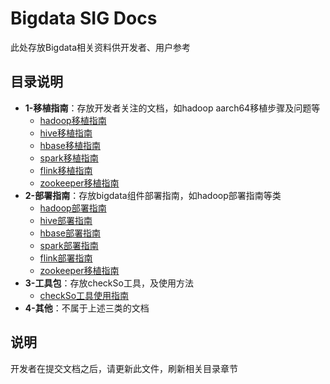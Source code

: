 # Bigdata SIG Docs

此处存放Bigdata相关资料供开发者、用户参考

## 目录说明
- **1-移植指南**：存放开发者关注的文档，如hadoop aarch64移植步骤及问题等
    - [hadoop移植指南](移植指南/hadoop.md)
    - [hive移植指南](移植指南/hive.md)
    - [hbase移植指南](移植指南/hbase.md)
    - [spark移植指南](移植指南/spark.md)
    - [flink移植指南](移植指南/flink.md)
    - [zookeeper移植指南](移植指南/zookeeper.md)
- **2-部署指南**：存放bigdata组件部署指南，如hadoop部署指南等类
    - [hadoop部署指南](部署指南/hadoop.md)
    - [hive部署指南](部署指南/hive.md)
    - [hbase部署指南](部署指南/hbase.md)
    - [spark部署指南](部署指南/spark.md)
    - [flink部署指南](部署指南/flink.md)
    - [zookeeper移植指南](移植指南/zookeeper.md)
- **3-工具包**：存放checkSo工具，及使用方法
    - [checkSo工具使用指南](工具包/checkSo工具使用指南/checkSo.md)
- **4-其他**：不属于上述三类的文档

## 说明
开发者在提交文档之后，请更新此文件，刷新相关目录章节
